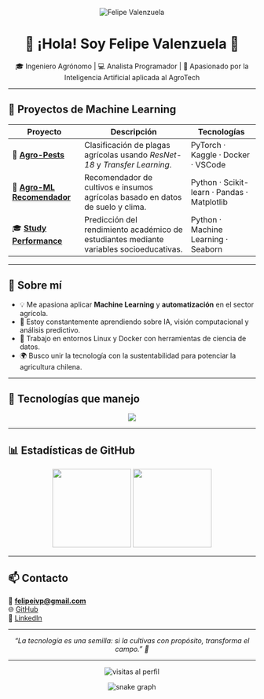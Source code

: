 <!-- Banner principal -->
<p align="center">
  <img src="https://img.shields.io/badge/Felipe%20Valenzuela%20P.-Ingeniero%20Agrónomo%20%7C%20Analista%20Programador-green?style=for-the-badge&logo=python&logoColor=white" alt="Felipe Valenzuela">
</p>

<h1 align="center">🌱 ¡Hola! Soy Felipe Valenzuela 👋</h1>

<p align="center">
  🎓 Ingeniero Agrónomo | 💻 Analista Programador | 🤖 Apasionado por la Inteligencia Artificial aplicada al AgroTech  
</p>

---

## 🚀 Proyectos de Machine Learning

| Proyecto | Descripción | Tecnologías |
|-----------|--------------|--------------|
| 🐝 [**Agro-Pests**](https://github.com/Felipe713/agro-pests) | Clasificación de plagas agrícolas usando *ResNet-18* y *Transfer Learning*. | PyTorch · Kaggle · Docker · VSCode |
| 🌾 [**Agro-ML Recomendador**](https://github.com/Felipe713/agro-ml-recomendador) | Recomendador de cultivos e insumos agrícolas basado en datos de suelo y clima. | Python · Scikit-learn · Pandas · Matplotlib |
| 🎓 [**Study Performance**](https://github.com/Felipe713/Study_performance) | Predicción del rendimiento académico de estudiantes mediante variables socioeducativas. | Python · Machine Learning · Seaborn |

---

## 🌿 Sobre mí

- 💡 Me apasiona aplicar **Machine Learning** y **automatización** en el sector agrícola.  
- 🧠 Estoy constantemente aprendiendo sobre IA, visión computacional y análisis predictivo.  
- 🐧 Trabajo en entornos Linux y Docker con herramientas de ciencia de datos.  
- 🌍 Busco unir la tecnología con la sustentabilidad para potenciar la agricultura chilena.  

---

## 🧰 Tecnologías que manejo

<p align="center">
  <img src="https://skillicons.dev/icons?i=python,pytorch,tensorflow,sklearn,docker,postgresql,linux,java,vscode,github&theme=dark" />
</p>

---

## 📊 Estadísticas de GitHub

<p align="center">
  <img src="https://github-readme-stats.vercel.app/api?username=Felipe713&show_icons=true&theme=merko" height="160"/>
  <img src="https://github-readme-stats.vercel.app/api/top-langs/?username=Felipe713&layout=compact&theme=merko" height="160"/>
</p>

---

## 📫 Contacto

📧 **felipeivp@gmail.com**  
🌐 [GitHub](https://github.com/Felipe713)  
🔗 [LinkedIn](https://www.linkedin.com/in/felipe-valenzuela-p/)  

---

<p align="center">
  <em>“La tecnología es una semilla: si la cultivas con propósito, transforma el campo.” 🌾</em>
</p>

---

<!-- Contador de visitas -->
<p align="center">
  <img src="https://komarev.com/ghpvc/?username=Felipe713&color=brightgreen" alt="visitas al perfil">
</p>

<!-- Snake graph -->
<p align="center">
  <img src="https://github.com/Felipe713/Felipe713/blob/output/github-contribution-grid-snake.svg" alt="snake graph" />
</p>

